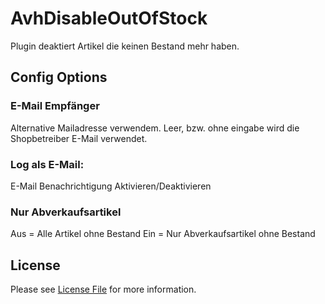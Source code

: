 # AvhDisableOutOfStock

Plugin deaktiert Artikel die keinen Bestand mehr haben.

## Config Options 

### E-Mail Empfänger

Alternative Mailadresse verwendem.
Leer, bzw. ohne eingabe wird die Shopbetreiber E-Mail verwendet.

### Log als E-Mail: 

E-Mail Benachrichtigung Aktivieren/Deaktivieren

### Nur Abverkaufsartikel
Aus = Alle Artikel ohne Bestand
Ein = Nur Abverkaufsartikel ohne Bestand 


## License

Please see [License File](LICENSE) for more information.